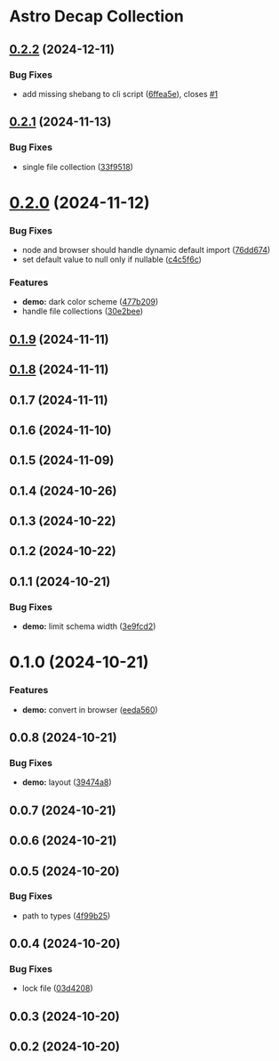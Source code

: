 # Astro Decap Collection

## [0.2.2](https://github.com/davidenke/astro-decap-collection/compare/0.2.1...0.2.2) (2024-12-11)


### Bug Fixes

* add missing shebang to cli script ([6ffea5e](https://github.com/davidenke/astro-decap-collection/commit/6ffea5ebd2fb4120d9ecfd445e28829c2f09d8da)), closes [#1](https://github.com/davidenke/astro-decap-collection/issues/1)

## [0.2.1](https://github.com/davidenke/astro-decap-collection/compare/0.2.0...0.2.1) (2024-11-13)


### Bug Fixes

* single file collection ([33f9518](https://github.com/davidenke/astro-decap-collection/commit/33f9518b8f9e7d84922a32eaf3e63aa97ace5c40))

# [0.2.0](https://github.com/davidenke/astro-decap-collection/compare/0.1.8...0.2.0) (2024-11-12)


### Bug Fixes

* node and browser should handle dynamic default import ([76dd674](https://github.com/davidenke/astro-decap-collection/commit/76dd67429060c400ea85dc41a80b50dc6136074a))
* set default value to null only if nullable ([c4c5f6c](https://github.com/davidenke/astro-decap-collection/commit/c4c5f6c3d38ee08ed71c7c53d5df3454fcdf45a6))


### Features

* **demo:** dark color scheme ([477b209](https://github.com/davidenke/astro-decap-collection/commit/477b2096da671a7dba70bf85e1fc7490cac078d3))
* handle file collections ([30e2bee](https://github.com/davidenke/astro-decap-collection/commit/30e2bee5e674d2e5d9bee5ee36a9af908ab50d7c))

## [0.1.9](https://github.com/davidenke/astro-decap-collection/compare/0.1.8...0.1.9) (2024-11-11)

## [0.1.8](https://github.com/davidenke/astro-decap-collection/compare/0.1.7...0.1.8) (2024-11-11)

## 0.1.7 (2024-11-11)

## 0.1.6 (2024-11-10)

## 0.1.5 (2024-11-09)

## 0.1.4 (2024-10-26)

## 0.1.3 (2024-10-22)

## 0.1.2 (2024-10-22)

## 0.1.1 (2024-10-21)


### Bug Fixes

* **demo:** limit schema width ([3e9fcd2](https://github.com/davidenke/astro-decap-collection/commit/3e9fcd2bc61f6e0ece68352aaedf0bf9347b866f))

# 0.1.0 (2024-10-21)


### Features

* **demo:** convert in browser ([eeda560](https://github.com/davidenke/astro-decap-collection/commit/eeda560eb126006fe9843b01c17a719682ae0dc8))

## 0.0.8 (2024-10-21)


### Bug Fixes

* **demo:** layout ([39474a8](https://github.com/davidenke/astro-decap-collection/commit/39474a8e7c84cb39fc450fdc4f16710b05267ddf))

## 0.0.7 (2024-10-21)

## 0.0.6 (2024-10-21)

## 0.0.5 (2024-10-20)


### Bug Fixes

* path to types ([4f99b25](https://github.com/davidenke/astro-decap-collection/commit/4f99b25a91e1315aee0d13c7bc05dec5d33b070c))

## 0.0.4 (2024-10-20)


### Bug Fixes

* lock file ([03d4208](https://github.com/davidenke/astro-decap-collection/commit/03d4208f9cf0535d982a1a04fa934cfe73a7637d))

## 0.0.3 (2024-10-20)

## 0.0.2 (2024-10-20)
